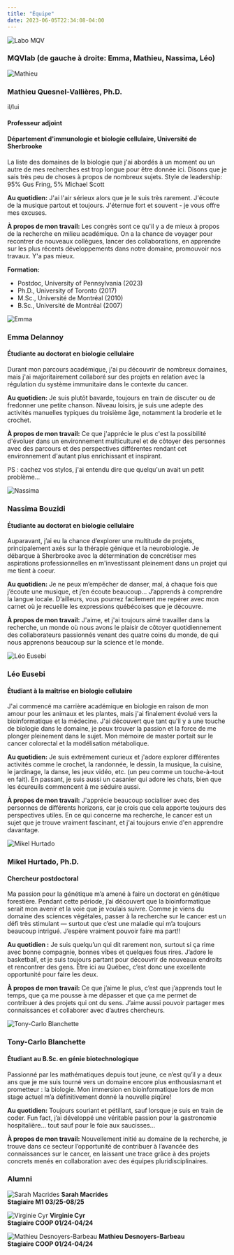 ```yaml
---
title: "Équipe"
date: 2023-06-05T22:34:08-04:00
---
```


![Labo MQV](/img/RiboClub2024.jpg "Fabulous lab")

### MQVlab (de gauche à droite: Emma, Mathieu, Nassima, Léo)

![Mathieu](/img/mathieu1_small.jpg "Mathieu en chemise verte")

### Mathieu Quesnel-Vallières, Ph.D.
il/lui
#### Professeur adjoint
#### Département d'immunologie et biologie cellulaire, Université de Sherbrooke
La liste des domaines de la biologie que j'ai abordés à un moment
ou un autre de mes recherches est trop longue pour être donnée ici.
Disons que je sais très peu de choses à propos de nombreux sujets.
Style de leadership: 95% Gus Fring, 5% Michael Scott

**Au quotidien:**
J'ai l'air sérieux alors que je le suis très rarement.
J'écoute de la musique partout et toujours. J'éternue fort et
souvent - je vous offre mes excuses.

**À propos de mon travail:**
Les congrès sont ce qu'il y a de mieux à propos de la recherche
en milieu académique. On a la chance de voyager pour recontrer de
nouveaux collègues, lancer des collaborations, en apprendre sur les
plus récents développements dans notre domaine, promouvoir nos
travaux. Y'a pas mieux.

**Formation:**
- Postdoc, University of Pennsylvania (2023)
- Ph.D., University of Toronto (2017)
- M.Sc., Université de Montréal (2010)
- B.Sc., Université de Montréal (2007)


![Emma](/img/emma_small.jpg "Emma dans le labo")

### Emma Delannoy
#### Étudiante au doctorat en biologie cellulaire
Durant mon parcours académique, j'ai pu découvrir de nombreux domaines, mais
j'ai majoritairement collaboré sur des projets en relation avec la régulation
du système immunitaire dans le contexte du cancer.

**Au quotidien:**
Je suis plutôt bavarde, toujours en train de discuter ou de fredonner une petite
chanson. Niveau loisirs, je suis une adepte des activités manuelles typiques
du troisième âge, notamment la broderie et le crochet.

**À propos de mon travail:**
Ce que j'apprécie le plus c'est la possibilité d'évoluer dans un environnement
multiculturel et de côtoyer des personnes avec des parcours et des perspectives
différentes rendant cet environnement d'autant plus enrichissant et inspirant.

PS : cachez vos stylos, j'ai entendu dire que quelqu'un avait un petit problème...


![Nassima](/img/nassima_small.jpg "Nassima dans le labo")

### Nassima Bouzidi
#### Étudiante au doctorat en biologie cellulaire
Auparavant, j’ai eu la chance d’explorer une multitude de projets, principalement
axés sur la thérapie génique et la neurobiologie. Je débarque à Sherbrooke avec la
détermination de concrétiser mes aspirations professionnelles en m'investissant pleinement
dans un projet qui me tient à coeur.

**Au quotidien:**
Je ne peux m’empêcher de danser, mal, à chaque fois que j’écoute une musique, et j’en écoute
beaucoup... J’apprends à comprendre la langue locale. D’ailleurs, vous pourrez facilement me repérer
avec mon carnet où je recueille les expressions québécoises que je découvre.

**À propos de mon travail:**
J'aime, et j'ai toujours aimé travailler dans la recherche, un monde où nous avons
le plaisir de côtoyer quotidiennement des collaborateurs passionnés venant des quatre
coins du monde, de qui nous apprenons beaucoup sur la science et le monde.


![Léo Eusebi](/img/leo1_small.jpg "Léo dans la ville")

### Léo Eusebi
#### Étudiant à la maîtrise en biologie cellulaire
J'ai commencé ma carrière académique en biologie en raison de mon amour pour les
animaux et les plantes, mais j'ai finalement évolué vers la bioinformatique et la
médecine. J'ai découvert que tant qu'il y a une touche de biologie dans le domaine,
je peux trouver la passion et la force de me plonger pleinement dans le sujet. Mon
mémoire de master portait sur le cancer colorectal et la modélisation métabolique.

**Au quotidien:**
Je suis extrêmement curieux et j'adore explorer différentes activités comme le
crochet, la randonnée, le dessin, la musique, la cuisine, le jardinage, la danse,
les jeux vidéo, etc. (un peu comme un touche-à-tout en fait). En passant, je suis
aussi un casanier qui adore les chats, bien que les écureuils commencent à me
séduire aussi.

**À propos de mon travail:**
J'apprécie beaucoup socialiser avec des personnes de différents horizons, car
je crois que cela apporte toujours des perspectives utiles. En ce qui concerne ma
recherche, le cancer est un sujet que je trouve vraiment fascinant, et j'ai
toujours envie d'en apprendre davantage.


![Mikel Hurtado](/img/mikel_small.png "Mikel dans le bureau")

### Mikel Hurtado, Ph.D.
#### Chercheur postdoctoral
Ma passion pour la génétique m’a amené à faire un doctorat en génétique forestière.
Pendant cette période, j’ai découvert que la bioinformatique serait mon avenir et la
voie que je voulais suivre. Comme je viens du domaine des sciences végétales, passer
à la recherche sur le cancer est un défi très stimulant — surtout que c’est une maladie
qui m’a toujours beaucoup intrigué. J’espère vraiment pouvoir faire ma part!!

**Au quotidien :**
Je suis quelqu’un qui dit rarement non, surtout si ça rime avec bonne compagnie, bonnes
vibes et quelques fous rires. J’adore le basketball, et je suis toujours partant pour
découvrir de nouveaux endroits et rencontrer des gens. Être ici au Québec, c’est donc
une excellente opportunité pour faire les deux.

**À propos de mon travail:**
Ce que j’aime le plus, c’est que j’apprends tout le temps, que ça me pousse à me dépasser
et que ça me permet de contribuer à des projets qui ont du sens. J’aime aussi pouvoir
partager mes connaissances et collaborer avec d’autres chercheurs.


![Tony-Carlo Blanchette](/img/tony_small.jpg "Tony dans le labo")

### Tony-Carlo Blanchette
#### Étudiant au B.Sc. en génie biotechnologique
Passionné par les mathématiques depuis tout jeune, ce n’est qu’il y a deux ans que
je me suis tourné vers un domaine encore plus enthousiasmant et prometteur : la biologie.
Mon immersion en bioinformatique lors de mon stage actuel m’a définitivement donné la nouvelle piqûre!

**Au quotidien:**
Toujours souriant et pétillant, sauf lorsque je suis en train de coder. Fun fact,
j’ai développé une véritable passion pour la gastronomie hospitalière… tout sauf pour
le foie aux saucisses…

**À propos de mon travail:**
Nouvellement initié au domaine de la recherche, je trouve dans ce secteur l’opportunité de
contribuer à l’avancée des connaissances sur le cancer, en laissant une trace grâce à des
projets concrets menés en collaboration avec des équipes pluridisciplinaires.


### Alumni
![Sarah Macrides](/img/sarah_alumnus.png "Alumni")
**Sarah Macrides**  
**Stagiaire M1 03/25-08/25**

![Virginie Cyr](/img/virginie_alumnus.png "Alumni")
**Virginie Cyr**  
**Stagiaire COOP 01/24-04/24**

![Mathieu Desnoyers-Barbeau](/img/mathieu_alumnus.png "Alumni")
**Mathieu Desnoyers-Barbeau**  
**Stagiaire COOP 01/24-04/24**

